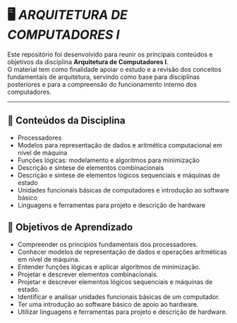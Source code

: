 # 🖥️ ***ARQUITETURA DE COMPUTADORES I***

Este repositório foi desenvolvido para reunir os principais conteúdos e objetivos da disciplina **Arquitetura de Computadores I**.  
O material tem como finalidade apoiar o estudo e a revisão dos conceitos fundamentais de arquitetura, servindo como base para disciplinas posteriores e para a compreensão do funcionamento interno dos computadores.

---

## 📌 Conteúdos da Disciplina
- Processadores  
- Modelos para representação de dados e aritmética computacional em nível de máquina  
- Funções lógicas: modelamento e algoritmos para minimização  
- Descrição e síntese de elementos combinacionais  
- Descrição e síntese de elementos lógicos sequenciais e máquinas de estado  
- Unidades funcionais básicas de computadores e introdução ao software básico  
- Linguagens e ferramentas para projeto e descrição de hardware  

## 🎯 Objetivos de Aprendizado
- Compreender os princípios fundamentais dos processadores.  
- Conhecer modelos de representação de dados e operações aritméticas em nível de máquina.  
- Entender funções lógicas e aplicar algoritmos de minimização.  
- Projetar e descrever elementos combinacionais.  
- Projetar e descrever elementos lógicos sequenciais e máquinas de estado.  
- Identificar e analisar unidades funcionais básicas de um computador.  
- Ter uma introdução ao software básico de apoio ao hardware.  
- Utilizar linguagens e ferramentas para projeto e descrição de hardware.  
